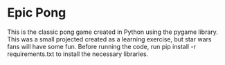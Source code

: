# Epic Pong
This is the classic pong game created in Python using the pygame library. This was a small projected created as a learning exercise, but star wars fans will have some fun. Before running the code, run pip install -r requirements.txt to install the necessary libraries. 
